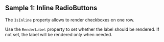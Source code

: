 ## Sample 1: Inline RadioButtons

The `IsInline` property allows to render checkboxes on one row.

Use the `RenderLabel` property to set whether the label should be rendered. 
If not set, the label will be rendered only when needed.